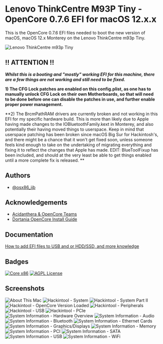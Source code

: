 
# Lenovo ThinkCentre M93P Tiny - OpenCore 0.7.6 EFI for macOS 12.x.x

This is the OpenCore 0.7.6 EFI files needed to boot the new version of macOS, macOS 12.x Monterey on the Lenovo ThinkCentre m93p Tiny.

![Lenovo ThinkCentre m93p Tiny](https://i.ibb.co/C1xW6Th/Lenovo-Think-Centre-M93p-Tiny.jpg)

## !! ATTENTION !!
_**Whilst this is a booting and "mostly" working EFI for this machine, there are a few things are not working and still need to be fixed.**_

**1) The CFG Lock patches are enabled on this config.plist, as one has to manually unlock CFG Lock on their own Motherboards, so that will need to be done before one can disable the patches in use, and further enable proper power management.**

**2) The BrcmPathRAM drivers are currently broken and not working in this EFI for my specific hardware build. This is more than likely due to Apple having made changes to the IOBluetoothFamily.kext in Monterey, and also potentially their having moved things to userspace. Keep in mind that userspace patching has been broken since macOS Big Sur for Hackintosh's, and there might be a chance that it won't get fixed soon, unless someone feels kind enough to take on the undertaking of migrating everything and fixing it to reflect the changes that Apple has made.
EDIT: BlueToolFixup has been included, and should at the very least be able to get things enabled until a more complete fix is released.
**

## Authors

- [@osx86_ijb](https://www.github.com/osx86-ijb)

## Acknowledgements
- [Acidanthera & OpenCore Teams](https://github.com/acidanthera)
- [Dortania OpenCore Install Guide](https://dortania.github.io/OpenCore-Install-Guide/)

## Documentation

[How to add EFI files to USB and or HDD/SSD, and more knowledge](https://dortania.github.io/OpenCore-Install-Guide/installer-guide/opencore-efi.html)

## Badges

[![Core x86](https://img.shields.io/badge/Hackintosh-Legend-red)](https://github.com/osx86-ijb)
[![AGPL License](https://img.shields.io/badge/Go%20There-Away%20From%20Me-brightgreeng)](https://www.youtube.com/watch?v=PjACk_dw1v8)
## Screenshots
![About This Mac](https://i.ibb.co/K2vrJ3p/Screen-Shot-2021-12-10-at-5-06-29-PM.png)
![Hackintool - System](https://i.ibb.co/2cqVBMN/Screen-Shot-2021-12-10-at-8-45-36-PM.png)
![Hackintool - System Part II](https://i.ibb.co/B4pZbjV/Screen-Shot-2021-12-10-at-8-45-51-PM.png)
![Hackintool - OpenCore Version Loaded](https://i.ibb.co/3C8tg72/Screen-Shot-2021-12-10-at-8-46-31-PM.png)
![Hackintool - Peripherals](https://i.ibb.co/Y3cvRbP/Screen-Shot-2021-06-09-at-11-17-39-AM.png)
![Hackintool - USB](https://i.ibb.co/vzRRL23/Screen-Shot-2021-06-09-at-11-17-50-AM.png)
![Hackintool - PCIe](https://i.ibb.co/LZ4bfDq/Screen-Shot-2021-06-09-at-11-18-09-AM.png)
![System Information - Hardware Overview](https://i.ibb.co/kVZrLkn/Screen-Shot-2021-06-09-at-11-16-12-AM.png)
![System Information - Audio](https://i.ibb.co/Xx3J23p/Screen-Shot-2021-06-09-at-11-16-18-AM.png)
![System Information - Bluetooth](https://i.ibb.co/f2LL59C/Screen-Shot-2021-06-09-at-11-16-21-AM.png)
![System Information - Ethernet Cards](https://i.ibb.co/nCpfzbK/Screen-Shot-2021-06-09-at-11-16-26-AM.png)
![System Information - Graphics/Displays](https://i.ibb.co/Rb1htXz/Screen-Shot-2021-06-09-at-11-16-30-AM.png)
![System Information - Memory](https://i.ibb.co/3mkpwcV/Screen-Shot-2021-06-09-at-11-16-32-AM.png)
![System Information - PCI](https://i.ibb.co/WypVrqh/Screen-Shot-2021-06-09-at-11-16-38-AM.png)
![System Information - SATA](https://i.ibb.co/KWhRQSy/Screen-Shot-2021-06-09-at-11-16-45-AM.png)
![System Information - USB](https://i.ibb.co/VHnDvLW/Screen-Shot-2021-06-09-at-11-16-52-AM.png)
![System Information - WiFi](https://i.ibb.co/yfjWj5P/Screen-Shot-2021-06-09-at-11-17-16-AM.png)
